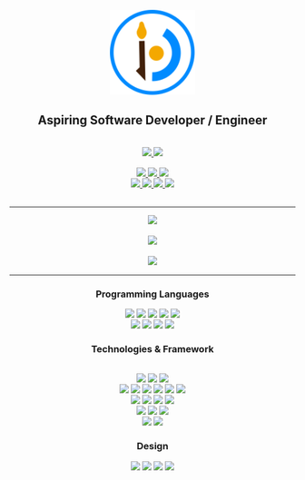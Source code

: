 <br>

<div align="center" style="text-decoration:none;">
  <a href="https://savjaylade84.github.io/Jisun.github.io/">
  <img src="https://github.com/savjaylade84/savjaylade84/raw/main/images/jisun.svg" width="150" height="150"/>
  </a>
  <br>
  <h2>Aspiring Software Developer / Engineer</h2>
</div>
<br>
<div align="center" style="text-decoration:none;">
<a href='https://drive.google.com/file/d/1h6D_C8-KVDu13i73hI5CINqgVSidcVbp/view?usp=sharing'>
	<img src='https://img.shields.io/badge/Resume-%23000000.svg?style=for-the-badge&logo=firefox&logoColor=#FF7139' height=40>
</a>
<a href='https://savjalade84.pythonanywhere.com/'>
	<img src='https://img.shields.io/badge/Portfolio-%23000000.svg?style=for-the-badge&logo=firefox&logoColor=#FF7139' height=40>
</a>
<br>
<br>
<a href='https://www.linkedin.com/in/john-jayson-de-leon-73532818b/'>
	<img src='https://img.shields.io/badge/LinkedIn-0077B5?style=for-the-badge&logo=linkedin&logoColor=white' height=30>
</a>
<a href='https://www.instagram.com/savjaylade84/'>
	<img src='https://img.shields.io/badge/Instagram-%23E4405F.svg?style=for-the-badge&logo=Instagram&logoColor=white' height=30>
</a>
<a href='https://www.twitter.com/Johnjaysonbdel1'>
	<img src='https://img.shields.io/twitter/follow/Johnjaysonbdel1?style=for-the-badge&logo=X&logoColor=white&color=%25231DA1F2' height=30>
</a>
<br>
<a href='https://www.codewars.com/users/savjaylade84'>
	<img src='https://img.shields.io/badge/Codewars-B1361E?style=for-the-badge&logo=Codewars&logoColor=white' height=30>
</a>
<a href='https://hackerrank.com/savjaylade84'>
	<img src='https://img.shields.io/badge/-Hackerrank-2EC866?style=for-the-badge&logo=HackerRank&logoColor=white' height=30>
</a>
<a href='https://facebook.com/Jisun-102294825339373'>
	<img src='https://img.shields.io/badge/Facebook_Page-%231877F2.svg?style=for-the-badge&logo=Facebook&logoColor=white' height=30>
</a>
<a href='https://opensea.io/savjaylade/'>
	<img src='https://img.shields.io/badge/OpenSea-%232081E2.svg?style=for-the-badge&logo=opensea&logoColor=white' height=30>
</a>
</div>
<br>
<hr>

<div align='center' style="text-decoration:none;" >
<img src="https://github-readme-streak-stats.herokuapp.com/?user=savjaylade84&stroke=64748b&theme=darc&background=3B2146&ring=0891b2&fire=0891b2PAT_1&currStreakNum=fff&currStreakLabel=fff&sideNums=fffb&sideLabels=fff&dates=fff">
<br><br>
<img src='https://github-readme-stats.vercel.app/api?username=savjaylade84&theme=darc&bg_color=3B2146&title_color=fff&text_color=fff&PAT_1&show_icons=true'>
<br><br>
<img src='https://github-readme-stats.vercel.app/api/top-langs/?username=savjaylade84&layout=compact&theme=darc&bg_color=3B2146&title_color=fff&PAT_1&text_color=fff'>
</div>

<hr>

<div align='center' style="text-decoration:none;" >
<h3>Programming Languages</h3>
<img src='https://img.shields.io/badge/python-3670A0?style=for-the-badge&logo=python&logoColor=ffdd54' height=25>
<img src='https://img.shields.io/badge/javascript-%23323330.svg?style=for-the-badge&logo=javascript&logoColor=%23F7DF1E' height=25>
<img src='https://img.shields.io/badge/c-%2300599C.svg?style=for-the-badge&logo=c&logoColor=white' height=25>
<img src='https://img.shields.io/badge/c++-%2300599C.svg?style=for-the-badge&logo=c%2B%2B&logoColor=white' height=25>
<img src='https://img.shields.io/badge/css3-%231572B6.svg?style=for-the-badge&logo=css3&logoColor=white' height=25>
<br>
<img src='https://img.shields.io/badge/html5-%23E34F26.svg?style=for-the-badge&logo=html5&logoColor=white' height=25>
<img src='https://img.shields.io/badge/c%23-%23239120.svg?style=for-the-badge&logo=c-sharp&logoColor=white' height=25>
<img src='https://img.shields.io/badge/-Bash-000?&logo=Shell' height=25>
<img src='https://img.shields.io/badge/Windows%20Terminal-%234D4D4D.svg?style=for-the-badge&logo=windows-terminal&logoColor=white' height=25>
</div>

<div align='center' style="text-decoration:none;" >
<h3>Technologies & Framework</h3>
<br>
<img src='https://img.shields.io/badge/Linux-FCC624?style=for-the-badge&logo=linux&logoColor=black' height=25>
<img src='https://img.shields.io/badge/Ubuntu-E95420?style=for-the-badge&logo=ubuntu&logoColor=white' height=25>
<img src='https://img.shields.io/badge/Windows-0078D6?style=for-the-badge&logo=windows&logoColor=white' height=25>
<br>
<img src='https://img.shields.io/badge/flask-%23000.svg?style=for-the-badge&logo=flask&logoColor=white' height=25>
<img src='https://img.shields.io/badge/Qt-%23217346.svg?style=for-the-badge&logo=Qt&logoColor=white' height=25>
<img src='https://img.shields.io/badge/jinja-white.svg?style=for-the-badge&logo=jinja&logoColor=black' height=25>
<img src='https://img.shields.io/badge/.NET-5C2D91?style=for-the-badge&logo=.net&logoColor=white' height=25>
<img src='https://img.shields.io/badge/node.js-6DA55F?style=for-the-badge&logo=node.js&logoColor=white' height=25>
<img src='https://img.shields.io/badge/SASS-hotpink.svg?style=for-the-badge&logo=SASS&logoColor=white' height=25> 
<br>
<img src='https://img.shields.io/badge/postgres-%23316192.svg?style=for-the-badge&logo=postgresql&logoColor=white' height=25>
<img src='https://img.shields.io/badge/mysql-%2300f.svg?style=for-the-badge&logo=mysql&logoColor=white' height=25>
<img src='https://img.shields.io/badge/Microsoft%20SQL%20Sever-CC2927?style=for-the-badge&logo=microsoft%20sql%20server&logoColor=white' height=25>
<img src='https://img.shields.io/badge/-Json-000?&logo=Json' height=25>
<br>
<img src='https://img.shields.io/badge/Visual%20Studio%20Code-0078d7.svg?style=for-the-badge&logo=visual-studio-code&logoColor=white' height=25>
<img src='https://img.shields.io/badge/Visual%20Studio-5C2D91.svg?style=for-the-badge&logo=visual-studio&logoColor=white' height=25>
<img src='https://img.shields.io/badge/sublime_text-%23575757.svg?style=for-the-badge&logo=sublime-text&logoColor=important' height=25>
<br>
<img src='https://img.shields.io/badge/git-%23F05033.svg?style=for-the-badge&logo=git&logoColor=white' height=25>
<img src='https://img.shields.io/badge/github-%23121011.svg?style=for-the-badge&logo=github&logoColor=white' height=25>
<br>
</div>

<div align='center' style="text-decoration:none;" >
<h3>Design</h3>
<img src=https://img.shields.io/badge/Aseprite-FFFFFF?style=for-the-badge&logo=Aseprite&logoColor=#7D929E' height=25>
<img src='https://img.shields.io/badge/adobe%20illustrator-%23FF9A00.svg?style=for-the-badge&logo=adobe%20illustrator&logoColor=white' height=25>
<img src='https://img.shields.io/badge/adobe%20photoshop-%2331A8FF.svg?style=for-the-badge&logo=adobe%20photoshop&logoColor=white' height=25>
<img src='https://img.shields.io/badge/invision-FF3366?style=for-the-badge&logo=invision&logoColor=white' height=25>
</div>

<br>
<br>




